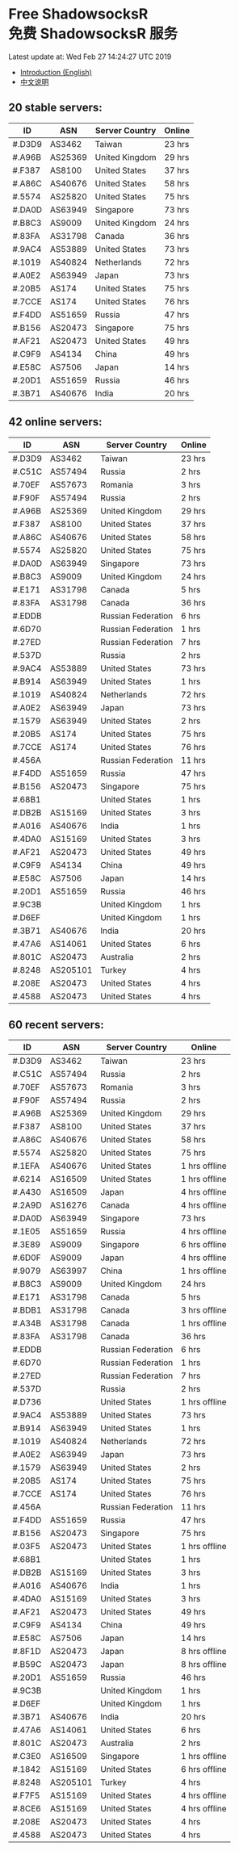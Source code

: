 # Free ShadowsocksR<br>免费 ShadowsocksR 服务

Latest update at: Wed Feb 27 14:24:27 UTC 2019

- [Introduction (English)](https://vision-network.readthedocs.io/en/latest/autossr/autossr.html)
- [中文说明](https://vision-network.readthedocs.io/zh_CN/latest/autossr/autossr.html)


## 20 stable servers:

| ID | ASN | Server Country | Online |
| ------ | ------ | ------ | ------ |
| #.D3D9 | AS3462 | Taiwan | 23 hrs |
| #.A96B | AS25369 | United Kingdom | 29 hrs |
| #.F387 | AS8100 | United States | 37 hrs |
| #.A86C | AS40676 | United States | 58 hrs |
| #.5574 | AS25820 | United States | 75 hrs |
| #.DA0D | AS63949 | Singapore | 73 hrs |
| #.B8C3 | AS9009 | United Kingdom | 24 hrs |
| #.83FA | AS31798 | Canada | 36 hrs |
| #.9AC4 | AS53889 | United States | 73 hrs |
| #.1019 | AS40824 | Netherlands | 72 hrs |
| #.A0E2 | AS63949 | Japan | 73 hrs |
| #.20B5 | AS174 | United States | 75 hrs |
| #.7CCE | AS174 | United States | 76 hrs |
| #.F4DD | AS51659 | Russia | 47 hrs |
| #.B156 | AS20473 | Singapore | 75 hrs |
| #.AF21 | AS20473 | United States | 49 hrs |
| #.C9F9 | AS4134 | China | 49 hrs |
| #.E58C | AS7506 | Japan | 14 hrs |
| #.20D1 | AS51659 | Russia | 46 hrs |
| #.3B71 | AS40676 | India | 20 hrs |

## 42 online servers:

| ID | ASN | Server Country | Online |
| ------ | ------ | ------ | ------ |
| #.D3D9 | AS3462 | Taiwan | 23 hrs |
| #.C51C | AS57494 | Russia | 2 hrs |
| #.70EF | AS57673 | Romania | 3 hrs |
| #.F90F | AS57494 | Russia | 2 hrs |
| #.A96B | AS25369 | United Kingdom | 29 hrs |
| #.F387 | AS8100 | United States | 37 hrs |
| #.A86C | AS40676 | United States | 58 hrs |
| #.5574 | AS25820 | United States | 75 hrs |
| #.DA0D | AS63949 | Singapore | 73 hrs |
| #.B8C3 | AS9009 | United Kingdom | 24 hrs |
| #.E171 | AS31798 | Canada | 5 hrs |
| #.83FA | AS31798 | Canada | 36 hrs |
| #.EDDB |  | Russian Federation | 6 hrs |
| #.6D70 |  | Russian Federation | 1 hrs |
| #.27ED |  | Russian Federation | 7 hrs |
| #.537D |  | Russia | 2 hrs |
| #.9AC4 | AS53889 | United States | 73 hrs |
| #.B914 | AS63949 | United States | 1 hrs |
| #.1019 | AS40824 | Netherlands | 72 hrs |
| #.A0E2 | AS63949 | Japan | 73 hrs |
| #.1579 | AS63949 | United States | 2 hrs |
| #.20B5 | AS174 | United States | 75 hrs |
| #.7CCE | AS174 | United States | 76 hrs |
| #.456A |  | Russian Federation | 11 hrs |
| #.F4DD | AS51659 | Russia | 47 hrs |
| #.B156 | AS20473 | Singapore | 75 hrs |
| #.68B1 |  | United States | 1 hrs |
| #.DB2B | AS15169 | United States | 3 hrs |
| #.A016 | AS40676 | India | 1 hrs |
| #.4DA0 | AS15169 | United States | 3 hrs |
| #.AF21 | AS20473 | United States | 49 hrs |
| #.C9F9 | AS4134 | China | 49 hrs |
| #.E58C | AS7506 | Japan | 14 hrs |
| #.20D1 | AS51659 | Russia | 46 hrs |
| #.9C3B |  | United Kingdom | 1 hrs |
| #.D6EF |  | United Kingdom | 1 hrs |
| #.3B71 | AS40676 | India | 20 hrs |
| #.47A6 | AS14061 | United States | 6 hrs |
| #.801C | AS20473 | Australia | 2 hrs |
| #.8248 | AS205101 | Turkey | 4 hrs |
| #.208E | AS20473 | United States | 4 hrs |
| #.4588 | AS20473 | United States | 4 hrs |

## 60 recent servers:

| ID | ASN | Server Country | Online |
| ------ | ------ | ------ | ------ |
| #.D3D9 | AS3462 | Taiwan | 23 hrs |
| #.C51C | AS57494 | Russia | 2 hrs |
| #.70EF | AS57673 | Romania | 3 hrs |
| #.F90F | AS57494 | Russia | 2 hrs |
| #.A96B | AS25369 | United Kingdom | 29 hrs |
| #.F387 | AS8100 | United States | 37 hrs |
| #.A86C | AS40676 | United States | 58 hrs |
| #.5574 | AS25820 | United States | 75 hrs |
| #.1EFA | AS40676 | United States | 1 hrs offline |
| #.6214 | AS16509 | United States | 1 hrs offline |
| #.A430 | AS16509 | Japan | 4 hrs offline |
| #.2A9D | AS16276 | Canada | 4 hrs offline |
| #.DA0D | AS63949 | Singapore | 73 hrs |
| #.1E05 | AS51659 | Russia | 4 hrs offline |
| #.3E89 | AS9009 | Singapore | 6 hrs offline |
| #.6D0F | AS9009 | Japan | 4 hrs offline |
| #.9079 | AS63997 | China | 1 hrs offline |
| #.B8C3 | AS9009 | United Kingdom | 24 hrs |
| #.E171 | AS31798 | Canada | 5 hrs |
| #.BDB1 | AS31798 | Canada | 3 hrs offline |
| #.A34B | AS31798 | Canada | 1 hrs offline |
| #.83FA | AS31798 | Canada | 36 hrs |
| #.EDDB |  | Russian Federation | 6 hrs |
| #.6D70 |  | Russian Federation | 1 hrs |
| #.27ED |  | Russian Federation | 7 hrs |
| #.537D |  | Russia | 2 hrs |
| #.D736 |  | United States | 1 hrs offline |
| #.9AC4 | AS53889 | United States | 73 hrs |
| #.B914 | AS63949 | United States | 1 hrs |
| #.1019 | AS40824 | Netherlands | 72 hrs |
| #.A0E2 | AS63949 | Japan | 73 hrs |
| #.1579 | AS63949 | United States | 2 hrs |
| #.20B5 | AS174 | United States | 75 hrs |
| #.7CCE | AS174 | United States | 76 hrs |
| #.456A |  | Russian Federation | 11 hrs |
| #.F4DD | AS51659 | Russia | 47 hrs |
| #.B156 | AS20473 | Singapore | 75 hrs |
| #.03F5 | AS20473 | United States | 1 hrs offline |
| #.68B1 |  | United States | 1 hrs |
| #.DB2B | AS15169 | United States | 3 hrs |
| #.A016 | AS40676 | India | 1 hrs |
| #.4DA0 | AS15169 | United States | 3 hrs |
| #.AF21 | AS20473 | United States | 49 hrs |
| #.C9F9 | AS4134 | China | 49 hrs |
| #.E58C | AS7506 | Japan | 14 hrs |
| #.8F1D | AS20473 | Japan | 8 hrs offline |
| #.B59C | AS20473 | Japan | 8 hrs offline |
| #.20D1 | AS51659 | Russia | 46 hrs |
| #.9C3B |  | United Kingdom | 1 hrs |
| #.D6EF |  | United Kingdom | 1 hrs |
| #.3B71 | AS40676 | India | 20 hrs |
| #.47A6 | AS14061 | United States | 6 hrs |
| #.801C | AS20473 | Australia | 2 hrs |
| #.C3E0 | AS16509 | Singapore | 1 hrs offline |
| #.1842 | AS15169 | United States | 6 hrs offline |
| #.8248 | AS205101 | Turkey | 4 hrs |
| #.F7F5 | AS15169 | United States | 4 hrs offline |
| #.8CE6 | AS15169 | United States | 4 hrs offline |
| #.208E | AS20473 | United States | 4 hrs |
| #.4588 | AS20473 | United States | 4 hrs |


